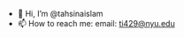 - 👋 Hi, I’m @tahsinaislam
- 📫 How to reach me: email: ti429@nyu.edu

<!---
tahsinaislam/tahsinaislam is a ✨ special ✨ repository because its `README.md` (this file) appears on your GitHub profile.
You can click the Preview link to take a look at your changes.
--->
